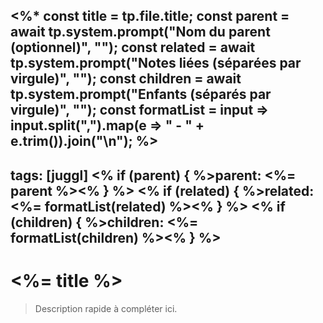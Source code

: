 <%*
const title = tp.file.title; 
const parent = await tp.system.prompt("Nom du parent (optionnel)", ""); 
const related = await tp.system.prompt("Notes liées (séparées par virgule)", "");
const children = await tp.system.prompt("Enfants (séparés par virgule)", ""); 
const formatList = input => input.split(",").map(e => "  - " + e.trim()).join("\n");
%>
---
tags: [juggl]
<% if (parent) { %>parent: <%= parent %><% } %>
<% if (related) { %>related:
<%= formatList(related) %><% } %>
<% if (children) { %>children:
<%= formatList(children) %><% } %>
---

# <%= title %>

> Description rapide à compléter ici.
